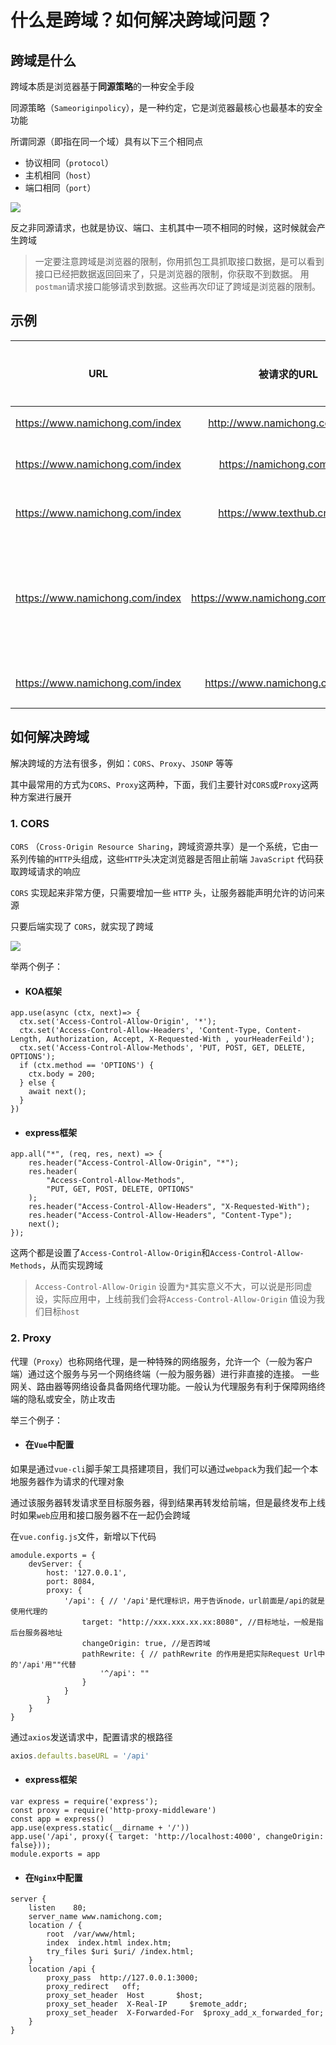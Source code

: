 # 什么是跨域？如何解决跨域问题？

## 跨域是什么

跨域本质是浏览器基于**同源策略**的一种安全手段

同源策略（`Sameoriginpolicy`），是一种约定，它是浏览器最核心也最基本的安全功能

所谓同源（即指在同一个域）具有以下三个相同点

- 协议相同（`protocol`）
- 主机相同（`host`）
- 端口相同（`port`）

![](/images/url.png)

反之非同源请求，也就是协议、端口、主机其中一项不相同的时候，这时候就会产生跨域

> 一定要注意跨域是浏览器的限制，你用抓包工具抓取接口数据，是可以看到接口已经把数据返回回来了，只是浏览器的限制，你获取不到数据。
> 用`postman`请求接口能够请求到数据。这些再次印证了跨域是浏览器的限制。

## 示例

|               URL               |               被请求的URL                | 是否跨域 |            原因             |
|:-------------------------------:|:------------------------------------:|:----:|:-------------------------:|
| https://www.namichong.com/index |    http://www.namichong.com/index    |  跨域  |           协议不同            |
| https://www.namichong.com/index |     https://namichong.com/index      |  跨域  |           子域名不同           |
| https://www.namichong.com/index |     https://www.texthub.cn/index     |  跨域  |           主域名不同           |
| https://www.namichong.com/index | https://www.namichong.com:8080/index |  跨域  | 端口不同（http默认80，https默认443） |
| https://www.namichong.com/index |    https://www.namichong.com/home    | 不跨域  |            同源             |

## 如何解决跨域

解决跨域的方法有很多，例如：`CORS`、`Proxy`、`JSONP` 等等

其中最常用的方式为`CORS`、`Proxy`这两种，下面，我们主要针对`CORS`或`Proxy`这两种方案进行展开

### 1. CORS

`CORS` （`Cross-Origin Resource Sharing`，跨域资源共享）是一个系统，它由一系列传输的`HTTP`头组成，这些`HTTP`头决定浏览器是否阻止前端 `JavaScript` 代码获取跨域请求的响应

`CORS` 实现起来非常方便，只需要增加一些 `HTTP` 头，让服务器能声明允许的访问来源

只要后端实现了 `CORS`，就实现了跨域

![](/images/CORS.png)

举两个例子：

- #### KOA框架

```js{2,4}
app.use(async (ctx, next)=> {
  ctx.set('Access-Control-Allow-Origin', '*');
  ctx.set('Access-Control-Allow-Headers', 'Content-Type, Content-Length, Authorization, Accept, X-Requested-With , yourHeaderFeild');
  ctx.set('Access-Control-Allow-Methods', 'PUT, POST, GET, DELETE, OPTIONS');
  if (ctx.method == 'OPTIONS') {
    ctx.body = 200; 
  } else {
    await next();
  }
})
```

- #### express框架

```js{2-6}
app.all("*", (req, res, next) => {
    res.header("Access-Control-Allow-Origin", "*");
    res.header(
        "Access-Control-Allow-Methods",
        "PUT, GET, POST, DELETE, OPTIONS"
    );
    res.header("Access-Control-Allow-Headers", "X-Requested-With");
    res.header("Access-Control-Allow-Headers", "Content-Type");
    next();
});
```

这两个都是设置了`Access-Control-Allow-Origin`和`Access-Control-Allow-Methods`，从而实现跨域

> <Badge type="warning" text="PS"/> `Access-Control-Allow-Origin` 设置为`*`其实意义不大，可以说是形同虚设，实际应用中，上线前我们会将`Access-Control-Allow-Origin` 值设为我们目标`host`

### 2. Proxy

代理（`Proxy`）也称网络代理，是一种特殊的网络服务，允许一个（一般为客户端）通过这个服务与另一个网络终端（一般为服务器）进行非直接的连接。
一些网关、路由器等网络设备具备网络代理功能。一般认为代理服务有利于保障网络终端的隐私或安全，防止攻击

举三个例子：

- #### 在`Vue`中配置

如果是通过`vue-cli`脚手架工具搭建项目，我们可以通过`webpack`为我们起一个本地服务器作为请求的代理对象

通过该服务器转发请求至目标服务器，得到结果再转发给前端，但是最终发布上线时如果`web`应用和接口服务器不在一起仍会跨域

在`vue.config.js`文件，新增以下代码

```js{5-13}
amodule.exports = {
    devServer: {
        host: '127.0.0.1',
        port: 8084,
        proxy: {
            '/api': { // '/api'是代理标识，用于告诉node，url前面是/api的就是使用代理的
                target: "http://xxx.xxx.xx.xx:8080", //目标地址，一般是指后台服务器地址
                changeOrigin: true, //是否跨域
                pathRewrite: { // pathRewrite 的作用是把实际Request Url中的'/api'用""代替
                    '^/api': "" 
                }
            }
        }
    }
}
```

通过`axios`发送请求中，配置请求的根路径

```js
axios.defaults.baseURL = '/api'
```

- #### express框架

```js{5}
var express = require('express');
const proxy = require('http-proxy-middleware')
const app = express()
app.use(express.static(__dirname + '/'))
app.use('/api', proxy({ target: 'http://localhost:4000', changeOrigin: false}));
module.exports = app
```

- #### 在`Nginx`中配置

```shell{9-15}
server {
    listen    80;
    server_name www.namichong.com;
    location / {
        root  /var/www/html;
        index  index.html index.htm;
        try_files $uri $uri/ /index.html;
    }
    location /api {
        proxy_pass  http://127.0.0.1:3000;
        proxy_redirect   off;
        proxy_set_header  Host       $host;
        proxy_set_header  X-Real-IP     $remote_addr;
        proxy_set_header  X-Forwarded-For  $proxy_add_x_forwarded_for;
    }
}
```

<vPageTips :links="[
    {
        text: '面试官：Vue项目中你是如何解决跨域的呢？',
        links: 'https://vue3js.cn/interview/vue/cors.html'
    },
]"/>
